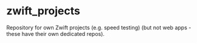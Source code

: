 # zwift_projects
Repository for own Zwift projects (e.g. speed testing) (but not web apps - these have their own dedicated repos).
